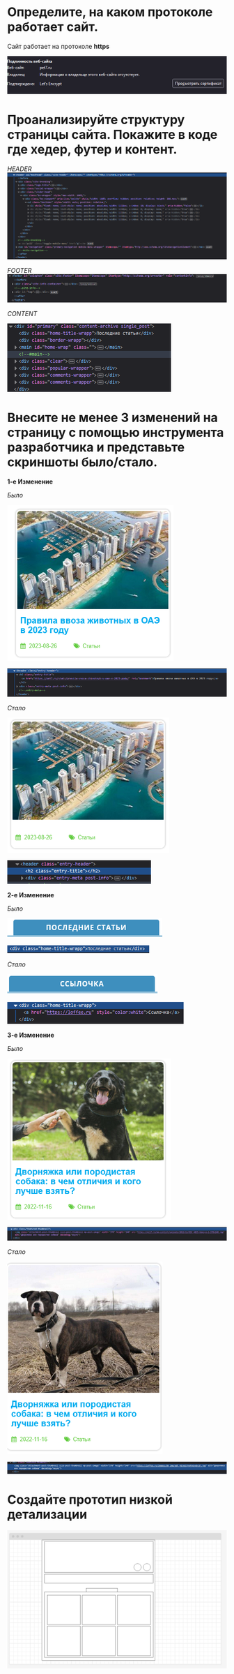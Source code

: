 # Определите, на каком протоколе работает сайт.

Сайт работает на протоколе **https** 

![Сертификат](/hw_1_assets/cert.png)

# Проанализируйте структуру страницы сайта. Покажите в коде где хедер, футер и контент.
*HEADER*
![HEADER](/hw_1_assets/header.png)

*FOOTER*
![FOOTER](/hw_1_assets/footer.png)

*CONTENT*

![CONTENT](/hw_1_assets/content.png)

# Внесите не менее 3 изменений на страницу с помощью инструмента разработчика и представьте скриншоты было/стало.

**1-е Изменение**

*Было*

![Cor1](/hw_1_assets/cor1_before.png)

![Cor1 code](/hw_1_assets/cor1_before_code.png)

*Стало*

![Cor1](/hw_1_assets/cor1_after.png)

![Cor1 code](/hw_1_assets/cor1_after_code.png)

**2-е Изменение** 

*Было*

![Cor2](/hw_1_assets/cor2_before.png)

![Cor2 code](/hw_1_assets/cor2_before_code.png)

*Стало*

![Cor2](/hw_1_assets/cor2_after.png)

![Cor2 code](/hw_1_assets/cor2_after_code.png)


**3-е Изменение** 

*Было*

![Cor3](/hw_1_assets/cor3_before.png)

![Cor3 code](/hw_1_assets/cor3_before_code.png)

*Стало*

![Cor3](/hw_1_assets/cor3_after.png)

![Cor3 code](/hw_1_assets/cor3_after_code.png)

# Создайте прототип низкой детализации
![Prototype](/hw_1_assets/prototype.png)


